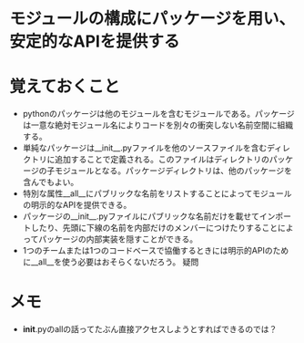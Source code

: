 # モジュールの構成にパッケージを用い、安定的なAPIを提供する
# 覚えておくこと
- pythonのパッケージは他のモジュールを含むモジュールである。パッケージは一意な絶対モジュール名によりコードを別々の衝突しない名前空間に組織する。
- 単純なパッケージは__init__.pyファイルを他のソースファイルを含むディレクトリに追加することで定義される。このファイルはディレクトリのパッケージの子モジュールとなる。パッケージディレクトリは、他のパッケージを含んでもよい。
- 特別な属性__all__にパブリックな名前をリストすることによってモジュールの明示的なAPIを提供できる。
- パッケージの__init__.pyファイルにパブリックな名前だけを載せてインポートしたり、先頭に下線の名前を内部だけのメンバーにつけたりすることによってパッケージの内部実装を隠すことができる。
- 1つのチームまたは1つのコードベースで協働するときには明示的APIのために__all__を使う必要はおそらくないだろう。
疑問

# メモ
-  __init__.pyのallの話ってたぶん直接アクセスしようとすればできるのでは？